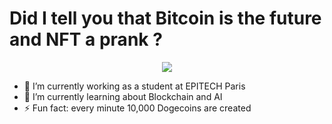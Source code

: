 # Did I tell you that Bitcoin is the future and NFT a prank ?
<p align="center">
  <img src="https://github-readme-stats.vercel.app/api?username=Clement-Mikula&show_icons=true">
</p>

- 🔭 I’m currently working as a student at EPITECH Paris
- 🌱 I’m currently learning about Blockchain and AI
- ⚡ Fun fact: every minute 10,000 Dogecoins are created
